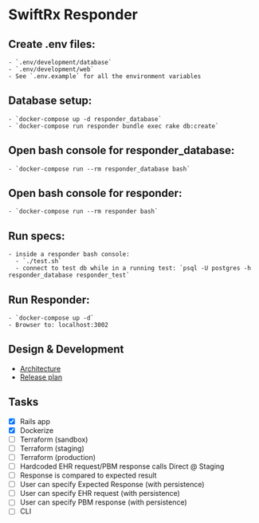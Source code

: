 # SwiftRx Responder

## Create .env files:
    - `.env/development/database`
    - `.env/development/web`
    - See `.env.example` for all the environment variables
  
## Database setup:
    - `docker-compose up -d responder_database`
    - `docker-compose run responder bundle exec rake db:create`

## Open bash console for responder_database:
    - `docker-compose run --rm responder_database bash`

## Open bash console for responder:
    - `docker-compose run --rm responder bash`

## Run specs:
    - inside a responder bash console:
      - `./test.sh`
      - connect to test db while in a running test: `psql -U postgres -h responder_database responder_test`
   
## Run Responder:
    - `docker-compose up -d`
    - Browser to: localhost:3002
    
## Design & Development
* [Architecture](https://app.lucidchart.com/documents/edit/f80c7234-06f9-405e-928d-8c4de0ab15e9/0_0?beaconFlowId=B2623CA71FD04A67#?folder_id=home&browser=icon)
* [Release plan](https://miro.com/app/board/o9J_krJSjOo=/)    

## Tasks
- [x] Rails app
- [x] Dockerize
- [ ] Terraform (sandbox)
- [ ] Terraform (staging)
- [ ] Terraform (production)
- [ ] Hardcoded EHR request/PBM response calls Direct @ Staging
- [ ] Response is compared to expected result
- [ ] User can specify Expected Response (with persistence)
- [ ] User can specify EHR request (with persistence)
- [ ] User can specify PBM response (with persistence)
- [ ] CLI
